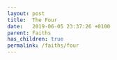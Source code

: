 ```yaml
---
layout: post
title:  The Four
date:   2019-06-05 23:37:26 +0100
parent: Faiths
has_children: true
permalink: /faiths/four
---
```

